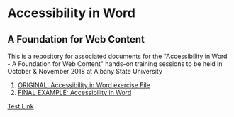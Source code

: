# Accessibility in Word
## A Foundation for Web Content
This is a repository for associated documents for the "Accessibility in Word - A Foundation for Web Content" hands-on training sessions to be held in October & November 2018 at Albany State University

1. [ORIGINAL: Accessibility in Word exercise File](../../raw/master/docs/Accessibility-in-Word-ORIGINAL.docx)
2. [FINAL EXAMPLE: Accessibility in Word](../../raw/master/docs/Accessibility-in-Word-FINAL.docx)

<a href="../../raw/master/docs/Accessibility-in-Word-FINAL.docx" class="button">Test Link</a>
